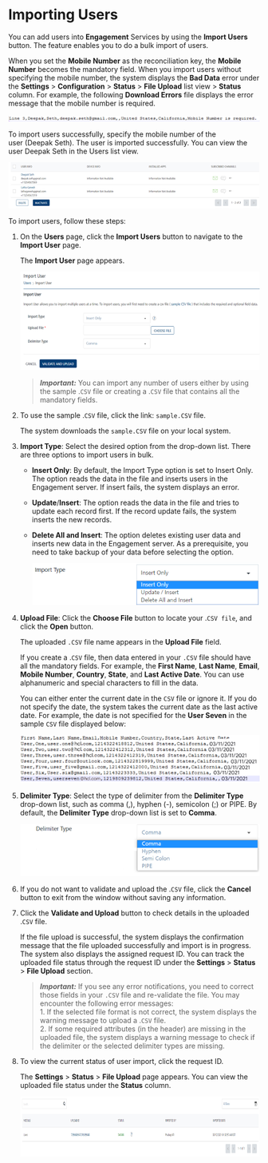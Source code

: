                           


Importing Users
===============

You can add users into **Engagement** Services by using the **Import Users** button. The feature enables you to do a bulk import of users.

When you set the **Mobile Number** as the reconciliation key, the **Mobile Number** becomes the mandatory field. When you import users without specifying the mobile number, the system displays the **Bad Data** error under the **Settings** > **Configuration** > **Status** > **File Upload** list view > **Status** column. For example, the following **Download Errors** file displays the error message that the mobile number is required.

![](../Resources/Images/Overview/Subscribers/Users/baddataerror_636x14.png)

To import users successfully, specify the mobile number of the user (Deepak Seth). The user is imported successfully. You can view the user Deepak Seth in the Users list view.

![](../Resources/Images/Overview/Subscribers/Users/importuser3_634x116.png)

To import users, follow these steps:

1.  On the **Users** page, click the **Import Users** button to navigate to the **Import User** page.
    
    The **Import User** page appears.
    
    ![](../Resources/Images/Overview/Subscribers/Users/importuser_596x244.png)
    
    > **_Important:_** You can import any number of users either by using the sample .`CSV` file or creating a .`CSV` file that contains all the mandatory fields.  
    
2.  To use the sample .`CSV` file, click the link: `sample.CSV` file.
    
    The system downloads the `sample.CSV` file on your local system.
    
3.  **Import Type**: Select the desired option from the drop-down list. There are three options to import users in bulk.
    *   **Insert Only**: By default, the Import Type option is set to Insert Only. The option reads the data in the file and inserts users in the Engagement server. If insert fails, the system displays an error.
    *   **Update**/**Insert**: The option reads the data in the file and tries to update each record first. If the record update fails, the system inserts the new records.  
        
    *   **Delete All and Insert**: The option deletes existing user data and inserts new data in the Engagement server. As a prerequisite, you need to take backup of your data before selecting the option.
        
        ![](../Resources/Images/Overview/Subscribers/Users/importtype.png)
        
4.  **Upload File**: Click the **Choose File** button to locate your .`CSV file`, and click the **Open** button.
    
    The uploaded `.CSV` file name appears in the **Upload File** field.
    
    If you create a .`CSV` file, then data entered in your `.CSV` file should have all the mandatory fields. For example, the **First Name**, **Last Name**, **Email**, **Mobile Number**, **Country**, **State**, and **Last Active Date**. You can use alphanumeric and special characters to fill in the data.
    
    You can either enter the current date in the `CSV` file or ignore it. If you do not specify the date, the system takes the current date as the last active date. For example, the date is not specified for the **User Seven** in the sample `CSV` file displayed below:
    
    ![](../Resources/Images/Overview/Subscribers/Users/importuser4_596x120.png)
    
5.  **Delimiter Type**: Select the type of delimiter from the **Delimiter Type** drop-down list, such as comma (,), hyphen (-), semicolon (;) or PIPE. By default, the **Delimiter Type** drop-down list is set to **Comma**.
    
    ![](../Resources/Images/Overview/Subscribers/Users/delimetertype.png)
    
6.  If you do not want to validate and upload the .`CSV` file, click the **Cancel** button to exit from the window without saving any information.  
    
7.  Click the **Validate and Upload** button to check details in the uploaded .`CSV` file.
    
    If the file upload is successful, the system displays the confirmation message that the file uploaded successfully and import is in progress. The system also displays the assigned request ID. You can track the uploaded file status through the request ID under the **Settings** > **Status** > **File Upload** section.
    
    > **_Important:_** If you see any error notifications, you need to correct those fields in your `.CSV` file and re-validate the file. You may encounter the following error messages:  
    1\. If the selected file format is not correct, the system displays the warning message to upload a .`CSV` file.  
    2\. If some required attributes (in the header) are missing in the uploaded file, the system displays a warning message to check if the delimiter or the selected delimiter types are missing.
    
8.  To view the current status of user import, click the request ID.
    
    The **Settings** > **Status** > **File Upload** page appears. You can view the uploaded file status under the **Status** column.
    
    ![](../Resources/Images/Overview/Subscribers/Users/status_screen_592x101.png)
